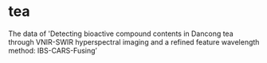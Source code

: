 # tea
The data of 'Detecting bioactive compound contents in Dancong tea through VNIR-SWIR hyperspectral imaging and a refined feature wavelength method: IBS-CARS-Fusing’
